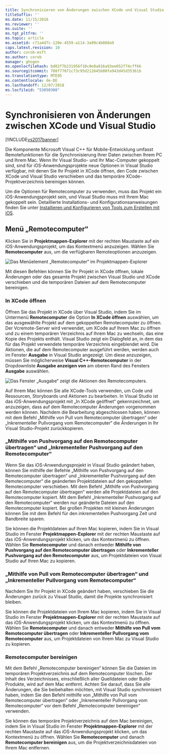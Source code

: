 ```yaml
---
title: Synchronisieren von Änderungen zwischen XCode und Visual Studio 2015 | Microsoft-Dokumentation
titleSuffix: ''
ms.date: 11/15/2016
ms.reviewer: ''
ms.suite: ''
ms.tgt_pltfrm: ''
ms.topic: article
ms.assetid: c71a4d7c-120e-4559-a114-3a99c4b860a9
caps.latest.revision: 10
author: corob-msft
ms.author: corob
manager: ghogen
ms.openlocfilehash: bd02f7b231956f10c0e8a816a93ee052f74cff66
ms.sourcegitcommit: 708f77071c73c95d212645b00fa943d45d35361b
ms.translationtype: MTE95
ms.contentlocale: de-DE
ms.lasthandoff: 12/07/2018
ms.locfileid: "53050308"
---
```

# <a name="sync-changes-between-xcode-and-visual-studio"></a>Synchronisieren von Änderungen zwischen XCode und Visual Studio
[!INCLUDE[vs2017banner](../includes/vs2017banner.md)]


Die Komponente Microsoft Visual C++ für Mobile-Entwicklung umfasst Remotefunktionen für die Synchronisierung Ihrer Daten zwischen Ihrem PC und Ihrem Mac. Wenn Ihr Visual Studio- und Ihr Mac-Computer gekoppelt sind, sind für iOS-Anwendungsprojekte neue Optionen in Visual Studio verfügbar, mit denen Sie Ihr Projekt in XCode öffnen, den Code zwischen XCode und Visual Studio verschieben und das temporäre XCode-Projektverzeichnis bereinigen können.

 Um die Optionen für Remotecomputer zu verwenden, muss das Projekt ein iOS-Anwendungsprojekt sein, und Visual Studio muss mit Ihrem Mac gekoppelt sein. Detaillierte Installations- und Konfigurationsanweisungen finden Sie unter [Installieren und Konfigurieren von Tools zum Erstellen mit iOS](../cross-platform/install-and-configure-tools-to-build-using-ios.md).

## <a name="the-remote-machine-menu"></a>Menü „Remotecomputer“
 Klicken Sie in **Projektmappen-Explorer** mit der rechten Maustaste auf ein iOS-Anwendungsprojekt, um das Kontextmenü anzuzeigen. Wählen Sie **Remotecomputer** aus, um die verfügbaren Remoteoptionen anzuzeigen.

 ![Das Menüelement „Remotecomputer“ im Projektmappen-Explorer](../cross-platform/media/cppmdd-u2-remotemachine-menu.jpg "CPPMDD_U2_RemoteMachine_Menu")

 Mit diesen Befehlen können Sie Ihr Projekt in XCode öffnen, lokale Änderungen oder das gesamte Projekt zwischen Visual Studio und XCode verschieben und die temporären Dateien auf dem Remotecomputer bereinigen.

### <a name="open-in-xcode"></a>In XCode öffnen
 Öffnen Sie das Projekt in XCode über Visual Studio, indem Sie im Untermenü **Remotecomputer** die Option **In XCode öffnen** auswählen, um das ausgewählte Projekt auf dem gekoppelten Remotecomputer zu öffnen. Der Vcremote-Server wird verwendet, um XCode auf Ihrem Mac zu öffnen und zu einem temporären Verzeichnis auf Ihrem Mac zu wechseln, das eine Kopie des Projekts enthält. Visual Studio zeigt ein Dialogfeld an, in dem das für das Projekt verwendete temporäre Verzeichnis eingeblendet wird. Die Aktionen, die auf dem Remotecomputer ausgeführt werden, werden auch im Fenster **Ausgabe** in Visual Studio angezeigt. Um diese anzuzeigen, müssen Sie möglicherweise **Visual C++-Remotecomputer** in der Dropdownliste **Ausgabe anzeigen von** am oberen Rand des Fensters **Ausgabe** auswählen.

 ![Das Fenster „Ausgabe“ zeigt die Aktionen des Remotecomputers. ](../cross-platform/media/cppmdd-u2-remotemachine-output.png "CPPMDD_U2_RemoteMachine_Output")

 Auf Ihrem Mac können Sie alle XCode-Tools verwenden, um Code und Ressourcen, Storyboards und Aktionen zu bearbeiten. In Visual Studio ist das iOS-Anwendungsprojekt mit „In XCode geöffnet“ gekennzeichnet, um anzuzeigen, dass auf dem Remotecomputer Änderungen vorgenommen werden können. Nachdem die Bearbeitung abgeschlossen haben, können mit dem Befehl „Mithilfe von Pull vom Remotecomputer übertragen“ oder „Inkrementeller Pullvorgang vom Remotecomputer“ die Änderungen in Ihr Visual Studio-Projekt zurückkopieren.

### <a name="push-to-remote-and-incremental-push-to-remote"></a>„Mithilfe von Pushvorgang auf den Remotecomputer übertragen“ und „Inkrementeller Pushvorgang auf den Remotecomputer“
 Wenn Sie das iOS-Anwendungsprojekt in Visual Studio geändert haben, können Sie mithilfe der Befehle „Mithilfe von Pushvorgang auf den Remotecomputer übertragen“ und „Inkrementeller Pushvorgang auf den Remotecomputer“ die geänderten Projektdateien auf den gekoppelten Remotecomputer verschieben. Mit dem Befehl „Mithilfe von Pushvorgang auf den Remotecomputer übertragen“ werden alle Projektdateien auf den Remotecomputer kopiert. Mit dem Befehl „Inkrementeller Pushvorgang auf den Remotecomputer“ werden nur geänderte Dateien auf den Remotecomputer kopiert. Bei großen Projekten mit kleinen Änderungen können Sie mit dem Befehl für den inkrementellen Pushvorgang Zeit und Bandbreite sparen.

 Sie können die Projektdateien auf Ihren Mac kopieren, indem Sie in Visual Studio im Fenster **Projektmappen-Explorer** mit der rechten Maustaste auf das iOS-Anwendungsprojekt klicken, um das Kontextmenü zu öffnen. Wählen Sie **Remotecomputer** und danach entweder **Mithilfe von Pushvorgang auf den Remotecomputer übertragen** oder **Inkrementeller Pushvorgang auf den Remotecomputer** aus, um Projektdateien von Visual Studio auf Ihren Mac zu kopieren.

### <a name="pull-from-remote-and-incremental-pull-from-remote"></a>„Mithilfe von Pull vom Remotecomputer übertragen“ und „Inkrementeller Pullvorgang vom Remotecomputer“
 Nachdem Sie Ihr Projekt in XCode geändert haben, verschieben Sie die Änderungen zurück zu Visual Studio, damit die Projekte synchronisiert bleiben.

 Sie können die Projektdateien von Ihrem Mac kopieren, indem Sie in Visual Studio im Fenster **Projektmappen-Explorer** mit der rechten Maustaste auf das iOS-Anwendungsprojekt klicken, um das Kontextmenü zu öffnen. Wählen Sie **Remotecomputer** und danach entweder **Mithilfe von Pull vom Remotecomputer übertragen** oder **Inkrementeller Pullvorgang vom Remotecomputer** aus, um Projektdateien von Ihrem Mac zu Visual Studio zu kopieren.

### <a name="clean-remote"></a>Remotecomputer bereinigen
 Mit dem Befehl „Remotecomputer bereinigen“ können Sie die Dateien im temporären Projektverzeichnis auf dem Remotecomputer löschen. Der Inhalt des Verzeichnisses, einschließlich aller Quelldateien oder Build-Produkte, wird auf dem Mac entfernt. Achten Sie darauf, dass Sie alle Änderungen, die Sie beibehalten möchten, mit Visual Studio synchronisiert haben, indem Sie den Befehl mithilfe von „Mithilfe von Pull vom Remotecomputer übertragen“ oder „Inkrementeller Pullvorgang vom Remotecomputer“ vor dem Befehl „Remotecomputer bereinigen“ verwenden.

 Sie können das temporäre Projektverzeichnis auf dem Mac bereinigen, indem Sie in Visual Studio im Fenster **Projektmappen-Explorer** mit der rechten Maustaste auf das iOS-Anwendungsprojekt klicken, um das Kontextmenü zu öffnen. Wählen Sie **Remotecomputer** und danach **Remotecomputer bereinigen** aus, um die Projektverzeichnisdateien von Ihrem Mac entfernen.
